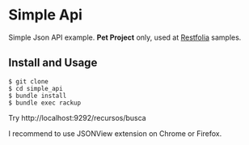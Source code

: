 Simple Api
==========

Simple Json API example. **Pet Project** only, used at [Restfolia](https://github.com/rogerleite/restfolia) samples.

Install and Usage
-----------------

    $ git clone
    $ cd simple_api
    $ bundle install
    $ bundle exec rackup

Try http://localhost:9292/recursos/busca

I recommend to use JSONView extension on Chrome or Firefox.
